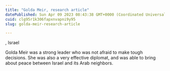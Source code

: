 ```yaml
---
title: "Golda Meir, research article"
datePublished: Sun Apr 09 2023 08:43:38 GMT+0000 (Coordinated Universal Time)
cuid: clg95r1k306fapxnvapni9y95
slug: golda-meir-research-article

---
```


, Israel

Golda Meir was a strong leader who was not afraid to make tough decisions. She was also a very effective diplomat, and was able to bring about peace between Israel and its Arab neighbors.